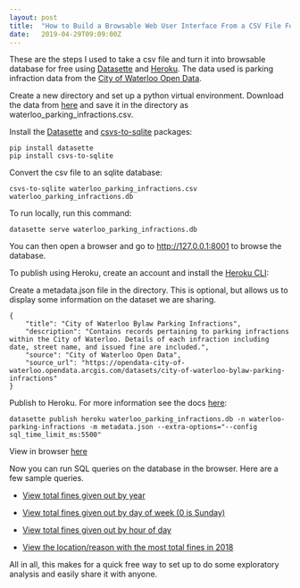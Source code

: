 ```yaml
---
layout: post
title:  "How to Build a Browsable Web User Interface From a CSV File For Free Without Writing a Line of Code"
date:   2019-04-29T09:09:00Z
---
```


These are the steps I used to take a csv file and turn it into browsable database for free using [Datasette](https://datasette.readthedocs.io/) and [Heroku](https://www.heroku.com/).
The data used is parking infraction data from the [City of Waterloo Open Data](http://data.waterloo.ca/).

Create a new directory and set up a python virtual environment. Download the data from [here](https://opendata-city-of-waterloo.opendata.arcgis.com/datasets/city-of-waterloo-bylaw-parking-infractions) and save it in the directory as waterloo_parking_infractions.csv.


Install the [Datasette](https://datasette.readthedocs.io/) and [csvs-to-sqlite](https://github.com/simonw/csvs-to-sqlite) packages:

```
pip install datasette
pip install csvs-to-sqlite
```

Convert the csv file to an sqlite database:

```
csvs-to-sqlite waterloo_parking_infractions.csv waterloo_parking_infractions.db
```

To run locally, run this command:

```
datasette serve waterloo_parking_infractions.db
```

You can then open a browser and go to http://127.0.0.1:8001 to browse the database.

To publish using Heroku, create an account and install the [Heroku CLI](https://devcenter.heroku.com/articles/heroku-cli):

Create a metadata.json file in the directory. This is optional, but allows us to display some information on the dataset we are sharing.

```
{
    "title": "City of Waterloo Bylaw Parking Infractions",
    "description": "Contains records pertaining to parking infractions within the City of Waterloo. Details of each infraction including date, street name, and issued fine are included.",
    "source": "City of Waterloo Open Data",
    "source_url": "https://opendata-city-of-waterloo.opendata.arcgis.com/datasets/city-of-waterloo-bylaw-parking-infractions"
}
```

Publish to Heroku. For more information see the docs [here](https://datasette.readthedocs.io/en/stable/publish.html):

```
datasette publish heroku waterloo_parking_infractions.db -n waterloo-parking-infractions -m metadata.json --extra-options="--config sql_time_limit_ms:5500"
```

View in browser [here](https://waterloo-parking-infractions.herokuapp.com/waterloo_parking_infractions-59806a7)

Now you can run SQL queries on the database in the browser. Here are a few sample queries.

* [View total fines given out by year](https://waterloo-parking-infractions.herokuapp.com/waterloo_parking_infractions-c7b5982?sql=select+strftime%28%27%25Y%27%2C+ISSUEDATE%29+as+year%2C+sum%28VIOFINE%29+as+total_fines+from+waterloo_parking_infractions%0D%0Agroup+by+year)

* [View total fines given out by day of week (0 is Sunday)](https://waterloo-parking-infractions.herokuapp.com/waterloo_parking_infractions-c7b5982?sql=select+strftime%28%27%25w%27%2C+ISSUEDATE%29+as+day_of_week%2C+sum%28VIOFINE%29+as+total_fines+from+waterloo_parking_infractions%0D%0Agroup+by+day_of_week)

* [View total fines given out by hour of day](https://waterloo-parking-infractions.herokuapp.com/waterloo_parking_infractions-c7b5982?sql=select+strftime%28%27%25H%27%2C+ISSUEDATE%29+as+hour%2C+sum%28VIOFINE%29+as+total_fines+from+waterloo_parking_infractions%0D%0Agroup+by+hour)

* [View the location/reason with the most total fines in 2018](https://waterloo-parking-infractions.herokuapp.com/waterloo_parking_infractions-c7b5982?sql=select+STREET%2C+REASON%2C+sum%28VIOFINE%29+as+total_fines+from+waterloo_parking_infractions%0D%0Awhere+ISSUEDATE+between+%272018-01-01%27+and+%272019-01-01%27%0D%0Agroup+by+STREET%2C+REASON%0D%0Aorder+by+total_fines+desc)

All in all, this makes for a quick free way to set up to do some exploratory analysis and easily share it with anyone.
